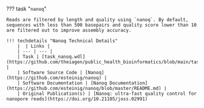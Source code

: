??? task "`nanoq`"

    Reads are filtered by length and quality using `nanoq`. By default, sequences with less than 500 basepairs and quality score lower than 10 are filtered out to improve assembly accuracy.

    !!! techdetails "Nanoq Technical Details"
        |  | Links |
        | --- | --- |
        | Task | [task_nanoq.wdl](https://github.com/theiagen/public_health_bioinformatics/blob/main/tasks/quality_control/read_filtering/task_nanoq.wdl) |
        | Software Source Code | [Nanoq](https://github.com/esteinig/nanoq) |
        | Software Documentation | [Nanoq Documentation](https://github.com/esteinig/nanoq/blob/master/README.md) |
        | Original Publication(s) | [Nanoq: ultra-fast quality control for nanopore reads](https://doi.org/10.21105/joss.02991)